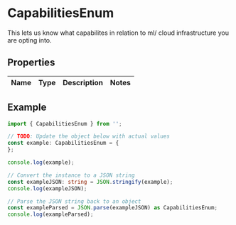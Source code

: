 
# CapabilitiesEnum

This lets us know what capabilites in relation to ml/ cloud infrastructure you are opting into.

## Properties

Name | Type | Description | Notes
------------ | ------------- | ------------- | -------------

## Example

```typescript
import { CapabilitiesEnum } from '';

// TODO: Update the object below with actual values
const example: CapabilitiesEnum = {
};

console.log(example);

// Convert the instance to a JSON string
const exampleJSON: string = JSON.stringify(example);
console.log(exampleJSON);

// Parse the JSON string back to an object
const exampleParsed = JSON.parse(exampleJSON) as CapabilitiesEnum;
console.log(exampleParsed);
```




